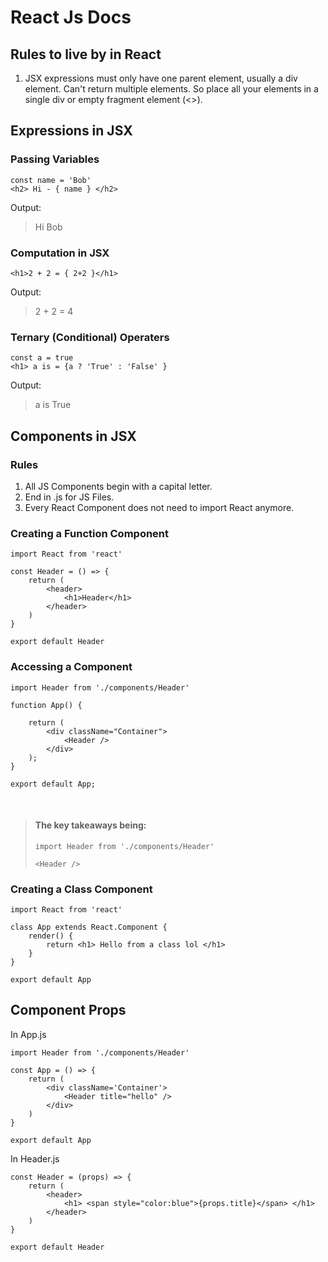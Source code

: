 # React Js Docs

## Rules to live by in React

1. JSX expressions must only have one parent element, usually a div element. Can't return multiple elements. So place all your elements in a single div or empty fragment element (<>).


## Expressions in JSX

### Passing Variables

```
const name = 'Bob'
<h2> Hi - { name } </h2>
```

Output:<br>
> Hi Bob

### Computation in JSX
```
<h1>2 + 2 = { 2+2 }</h1>
```
Output:<br>
> 2 + 2 = 4

### Ternary (Conditional) Operaters
```
const a = true
<h1> a is = {a ? 'True' : 'False' }
```
Output:<br>
> a is True

## Components in JSX

### Rules

1. All JS Components begin with a capital letter.
2. End in .js for JS Files.
3. Every React Component does not need to import React anymore.

### Creating a Function Component

```
import React from 'react'

const Header = () => {
	return (
		<header>
			<h1>Header</h1>
		</header>
	)
}

export default Header
```

### Accessing a Component

```
import Header from './components/Header'

function App() {

	return (
		<div className="Container">
			<Header />
		</div>
	);
}

export default App;
```
<br>

> #### The key takeaways being: <br>
>
> `import Header from './components/Header'`<br>
> 
> `<Header />`

### Creating a Class Component

```
import React from 'react'

class App extends React.Component {
	render() {
		return <h1> Hello from a class lol </h1>
	}
}

export default App
```
## Component Props

In App.js

```
import Header from './components/Header'

const App = () => {
	return (
		<div className='Container'>
			<Header title="hello" />
		</div>
	)
}

export default App
```

In Header.js

```
const Header = (props) => {
	return (
		<header>
			<h1> <span style="color:blue">{props.title}</span> </h1>
		</header>
	)
}

export default Header
```


